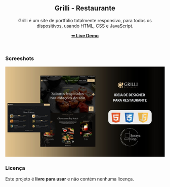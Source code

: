 <div align="center">

<h2 align="center">Grilli - Restaurante</h2>

Grilli é um site de portfólio totalmente responsivo, para todos os dispositivos, usando HTML, CSS e JavaScript.  

<a href="https://sorayacop.github.io/grilli/"><strong>➥ Live Demo</strong></a>

 </div>

<br />
 

### Screeshots

![Grilli Desktop Demo](./readme-images/desktop-demo.jpg "Desktop Demo")

### Licença

Este projeto é **livre para usar** e não contém nenhuma licença.
